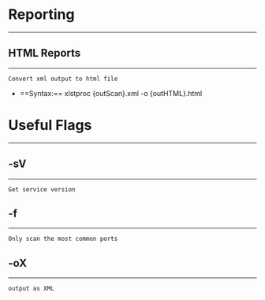 # Reporting
***
## HTML Reports
***
	Convert xml output to html file
- ==Syntax:==  xlstproc {outScan}.xml -o {outHTML}.html
# Useful Flags
***
## -sV
***
	Get service version

## -f
***
	Only scan the most common ports
## -oX
***
	output as XML
	